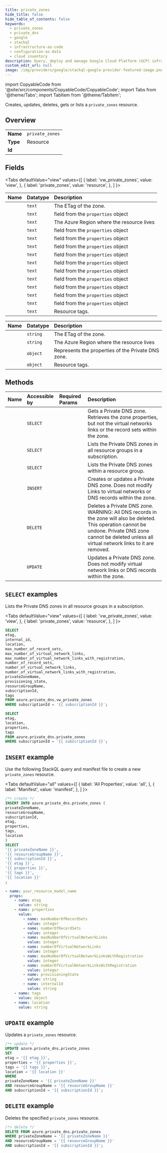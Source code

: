 ```yaml
---
title: private_zones
hide_title: false
hide_table_of_contents: false
keywords:
  - private_zones
  - private_dns
  - google
  - stackql
  - infrastructure-as-code
  - configuration-as-data
  - cloud inventory
description: Query, deploy and manage Google Cloud Platform (GCP) infrastructure and resources using SQL
custom_edit_url: null
image: /img/providers/google/stackql-google-provider-featured-image.png
---
```


import CopyableCode from '@site/src/components/CopyableCode/CopyableCode';
import Tabs from '@theme/Tabs';
import TabItem from '@theme/TabItem';

Creates, updates, deletes, gets or lists a <code>private_zones</code> resource.

## Overview
<table><tbody>
<tr><td><b>Name</b></td><td><code>private_zones</code></td></tr>
<tr><td><b>Type</b></td><td>Resource</td></tr>
<tr><td><b>Id</b></td><td><CopyableCode code="azure.private_dns.private_zones" /></td></tr>
</tbody></table>

## Fields
<Tabs
    defaultValue="view"
    values={[
        { label: 'vw_private_zones', value: 'view', },
        { label: 'private_zones', value: 'resource', },
    ]
}>
<TabItem value="view">

| Name | Datatype | Description |
|:-----|:---------|:------------|
| <CopyableCode code="etag" /> | `text` | The ETag of the zone. |
| <CopyableCode code="internal_id" /> | `text` | field from the `properties` object |
| <CopyableCode code="location" /> | `text` | The Azure Region where the resource lives |
| <CopyableCode code="max_number_of_record_sets" /> | `text` | field from the `properties` object |
| <CopyableCode code="max_number_of_virtual_network_links" /> | `text` | field from the `properties` object |
| <CopyableCode code="max_number_of_virtual_network_links_with_registration" /> | `text` | field from the `properties` object |
| <CopyableCode code="number_of_record_sets" /> | `text` | field from the `properties` object |
| <CopyableCode code="number_of_virtual_network_links" /> | `text` | field from the `properties` object |
| <CopyableCode code="number_of_virtual_network_links_with_registration" /> | `text` | field from the `properties` object |
| <CopyableCode code="privateZoneName" /> | `text` | field from the `properties` object |
| <CopyableCode code="provisioning_state" /> | `text` | field from the `properties` object |
| <CopyableCode code="resourceGroupName" /> | `text` | field from the `properties` object |
| <CopyableCode code="subscriptionId" /> | `text` | field from the `properties` object |
| <CopyableCode code="tags" /> | `text` | Resource tags. |
</TabItem>
<TabItem value="resource">

| Name | Datatype | Description |
|:-----|:---------|:------------|
| <CopyableCode code="etag" /> | `string` | The ETag of the zone. |
| <CopyableCode code="location" /> | `string` | The Azure Region where the resource lives |
| <CopyableCode code="properties" /> | `object` | Represents the properties of the Private DNS zone. |
| <CopyableCode code="tags" /> | `object` | Resource tags. |
</TabItem></Tabs>

## Methods
| Name | Accessible by | Required Params | Description |
|:-----|:--------------|:----------------|:------------|
| <CopyableCode code="get" /> | `SELECT` | <CopyableCode code="privateZoneName, resourceGroupName, subscriptionId" /> | Gets a Private DNS zone. Retrieves the zone properties, but not the virtual networks links or the record sets within the zone. |
| <CopyableCode code="list" /> | `SELECT` | <CopyableCode code="subscriptionId" /> | Lists the Private DNS zones in all resource groups in a subscription. |
| <CopyableCode code="list_by_resource_group" /> | `SELECT` | <CopyableCode code="resourceGroupName, subscriptionId" /> | Lists the Private DNS zones within a resource group. |
| <CopyableCode code="create_or_update" /> | `INSERT` | <CopyableCode code="privateZoneName, resourceGroupName, subscriptionId" /> | Creates or updates a Private DNS zone. Does not modify Links to virtual networks or DNS records within the zone. |
| <CopyableCode code="delete" /> | `DELETE` | <CopyableCode code="privateZoneName, resourceGroupName, subscriptionId" /> | Deletes a Private DNS zone. WARNING: All DNS records in the zone will also be deleted. This operation cannot be undone. Private DNS zone cannot be deleted unless all virtual network links to it are removed. |
| <CopyableCode code="update" /> | `UPDATE` | <CopyableCode code="privateZoneName, resourceGroupName, subscriptionId" /> | Updates a Private DNS zone. Does not modify virtual network links or DNS records within the zone. |

## `SELECT` examples

Lists the Private DNS zones in all resource groups in a subscription.

<Tabs
    defaultValue="view"
    values={[
        { label: 'vw_private_zones', value: 'view', },
        { label: 'private_zones', value: 'resource', },
    ]
}>
<TabItem value="view">

```sql
SELECT
etag,
internal_id,
location,
max_number_of_record_sets,
max_number_of_virtual_network_links,
max_number_of_virtual_network_links_with_registration,
number_of_record_sets,
number_of_virtual_network_links,
number_of_virtual_network_links_with_registration,
privateZoneName,
provisioning_state,
resourceGroupName,
subscriptionId,
tags
FROM azure.private_dns.vw_private_zones
WHERE subscriptionId = '{{ subscriptionId }}';
```
</TabItem>
<TabItem value="resource">


```sql
SELECT
etag,
location,
properties,
tags
FROM azure.private_dns.private_zones
WHERE subscriptionId = '{{ subscriptionId }}';
```
</TabItem></Tabs>


## `INSERT` example

Use the following StackQL query and manifest file to create a new <code>private_zones</code> resource.

<Tabs
    defaultValue="all"
    values={[
        { label: 'All Properties', value: 'all', },
        { label: 'Manifest', value: 'manifest', },
    ]
}>
<TabItem value="all">

```sql
/*+ create */
INSERT INTO azure.private_dns.private_zones (
privateZoneName,
resourceGroupName,
subscriptionId,
etag,
properties,
tags,
location
)
SELECT 
'{{ privateZoneName }}',
'{{ resourceGroupName }}',
'{{ subscriptionId }}',
'{{ etag }}',
'{{ properties }}',
'{{ tags }}',
'{{ location }}'
;
```
</TabItem>
<TabItem value="manifest">

```yaml
- name: your_resource_model_name
  props:
    - name: etag
      value: string
    - name: properties
      value:
        - name: maxNumberOfRecordSets
          value: integer
        - name: numberOfRecordSets
          value: integer
        - name: maxNumberOfVirtualNetworkLinks
          value: integer
        - name: numberOfVirtualNetworkLinks
          value: integer
        - name: maxNumberOfVirtualNetworkLinksWithRegistration
          value: integer
        - name: numberOfVirtualNetworkLinksWithRegistration
          value: integer
        - name: provisioningState
          value: string
        - name: internalId
          value: string
    - name: tags
      value: object
    - name: location
      value: string

```
</TabItem>
</Tabs>

## `UPDATE` example

Updates a <code>private_zones</code> resource.

```sql
/*+ update */
UPDATE azure.private_dns.private_zones
SET 
etag = '{{ etag }}',
properties = '{{ properties }}',
tags = '{{ tags }}',
location = '{{ location }}'
WHERE 
privateZoneName = '{{ privateZoneName }}'
AND resourceGroupName = '{{ resourceGroupName }}'
AND subscriptionId = '{{ subscriptionId }}';
```

## `DELETE` example

Deletes the specified <code>private_zones</code> resource.

```sql
/*+ delete */
DELETE FROM azure.private_dns.private_zones
WHERE privateZoneName = '{{ privateZoneName }}'
AND resourceGroupName = '{{ resourceGroupName }}'
AND subscriptionId = '{{ subscriptionId }}';
```
